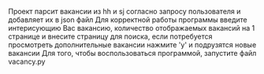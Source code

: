 Проект парсит вакансии из hh и sj согласно запросу пользователя и добавляет их в json файл
Для корректной работы программы введите интерисующию Вас вакансию, количество отображаемых вакансий на 1 странице и внесите страницу для поиска, если потребуется просмотреть дополнительные вакансии нажмите 'y' и подрузятся новые вакансии
Для того, чтобы воспользоваться программой, запустите файл vacancy.py
